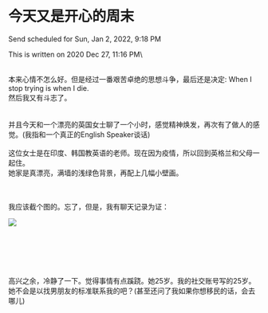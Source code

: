 # 今天又是开心的周末

Send scheduled for Sun, Jan 2, 2022, 9:18 PM





This is written on 2020 Dec 27, 11:16 PM\


\
本来心情不怎么好。但是经过一番艰苦卓绝的思想斗争，最后还是决定: When I stop trying is when I die.\
然后我又有斗志了。\
\
\
并且今天和一个漂亮的英国女士聊了一个小时，感觉精神焕发，再次有了做人的感觉。(我指和一个真正的English Speaker谈话)\
\
这位女士是在印度、韩国教英语的老师。现在因为疫情，所以回到英格兰和父母一起住。\
她家是真漂亮，满墙的浅绿色背景，再配上几幅小壁画。

\
\
我应该截个图的。忘了，但是，我有聊天记录为证：

![](../../.gitbook/assets/Screenshot\_20201227-224229\_Skype.png)

\
\
\
\
\
高兴之余，冷静了一下。觉得事情有点蹊跷。她25岁。我的社交账号写的25岁。她不会是以找男朋友的标准联系我的吧？(甚至还问了我如果你想移民的话，会去哪儿)

